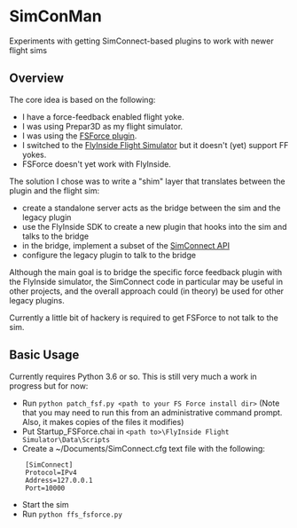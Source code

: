 # SimConMan
Experiments with getting SimConnect-based plugins to work with newer flight sims

## Overview
The core idea is based on the following:
- I have a force-feedback enabled flight yoke.
- I was using Prepar3D as my flight simulator.
- I was using the [FSForce plugin](http://www.fs-force.com/).
- I switched to the [FlyInside Flight Simulator](https://flyinside-fsx.com/Home/Sim) but it doesn't (yet) support FF yokes.
- FSForce doesn't yet work with FlyInside.

The solution I chose was to write a "shim" layer that translates between the plugin and the flight sim: 
- create a standalone server acts as the bridge between the sim and the legacy plugin
- use the FlyInside SDK to create a new plugin that hooks into the sim and talks to the bridge
- in the bridge, implement a subset of the [SimConnect API](https://docs.microsoft.com/en-us/previous-versions/microsoft-esp/cc526983)
- configure the legacy plugin to talk to the bridge

Although the main goal is to bridge the specific force feedback plugin with the FlyInside simulator, the SimConnect code in particular may be useful in other projects, and the overall approach could (in theory) be used for other legacy plugins.

Currently a little bit of hackery is required to get FSForce to not talk to the sim.

## Basic Usage
Currently requires Python 3.6 or so. This is still very much a work in progress but for now:
- Run ```python patch_fsf.py <path to your FS Force install dir>```
    (Note that you may need to run this from an administrative command prompt. Also, it makes copies of the files it modifies)
- Put Startup_FSForce.chai in ```<path to>\FlyInside Flight Simulator\Data\Scripts```
- Create a ~/Documents/SimConnect.cfg text file with the following:
```
    [SimConnect]
    Protocol=IPv4
    Address=127.0.0.1
    Port=10000
 ```
- Start the sim
- Run ```python ffs_fsforce.py```
